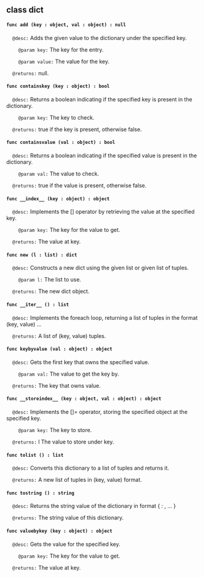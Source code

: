 ## class dict

#### ```func add (key : object, val : object) : null```

&nbsp;&nbsp;&nbsp;&nbsp;```@desc:``` Adds the given value to the dictionary under the specified key.

&nbsp;&nbsp;&nbsp;&nbsp;&nbsp;&nbsp;&nbsp;&nbsp;```@param key:``` The key for the entry.

&nbsp;&nbsp;&nbsp;&nbsp;&nbsp;&nbsp;&nbsp;&nbsp;```@param value:``` The value for the key.

&nbsp;&nbsp;&nbsp;&nbsp;```@returns:``` null.

#### ```func containskey (key : object) : bool```

&nbsp;&nbsp;&nbsp;&nbsp;```@desc:``` Returns a boolean indicating if the specified key is present in the dictionary.

&nbsp;&nbsp;&nbsp;&nbsp;&nbsp;&nbsp;&nbsp;&nbsp;```@param key:``` The key to check.

&nbsp;&nbsp;&nbsp;&nbsp;```@returns:``` true if the key is present, otherwise false.

#### ```func containsvalue (val : object) : bool```

&nbsp;&nbsp;&nbsp;&nbsp;```@desc:``` Returns a boolean indicating if the specified value is present in the dictionary.

&nbsp;&nbsp;&nbsp;&nbsp;&nbsp;&nbsp;&nbsp;&nbsp;```@param val:``` The value to check.

&nbsp;&nbsp;&nbsp;&nbsp;```@returns:``` true if the value is present, otherwise false.

#### ```func __index__ (key : object) : object```

&nbsp;&nbsp;&nbsp;&nbsp;```@desc:``` Implements the [] operator by retrieving the value at the specified key.

&nbsp;&nbsp;&nbsp;&nbsp;&nbsp;&nbsp;&nbsp;&nbsp;```@param key:``` The key for the value to get.

&nbsp;&nbsp;&nbsp;&nbsp;```@returns:``` The value at key.

#### ```func new (l : list) : dict```

&nbsp;&nbsp;&nbsp;&nbsp;```@desc:``` Constructs a new dict using the given list or given list of tuples.

&nbsp;&nbsp;&nbsp;&nbsp;&nbsp;&nbsp;&nbsp;&nbsp;```@param l:``` The list to use.

&nbsp;&nbsp;&nbsp;&nbsp;```@returns:``` The new dict object.

#### ```func __iter__ () : list```

&nbsp;&nbsp;&nbsp;&nbsp;```@desc:``` Implements the foreach loop, returning a list of tuples in the format (key, value) ...

&nbsp;&nbsp;&nbsp;&nbsp;```@returns:``` A list of (key, value) tuples.

#### ```func keybyvalue (val : object) : object```

&nbsp;&nbsp;&nbsp;&nbsp;```@desc:``` Gets the first key that owns the specified value.

&nbsp;&nbsp;&nbsp;&nbsp;&nbsp;&nbsp;&nbsp;&nbsp;```@param val:``` The value to get the key by.

&nbsp;&nbsp;&nbsp;&nbsp;```@returns:``` The key that owns value.

#### ```func __storeindex__ (key : object, val : object) : object```

&nbsp;&nbsp;&nbsp;&nbsp;```@desc:``` Implements the []= operator, storing the specified object at the specified key.

&nbsp;&nbsp;&nbsp;&nbsp;&nbsp;&nbsp;&nbsp;&nbsp;```@param key:``` The key to store.

&nbsp;&nbsp;&nbsp;&nbsp;```@returns:``` l The value to store under key.

#### ```func tolist () : list```

&nbsp;&nbsp;&nbsp;&nbsp;```@desc:``` Converts this dictionary to a list of tuples and returns it.

&nbsp;&nbsp;&nbsp;&nbsp;```@returns:``` A new list of tuples in (key, value) format.

#### ```func tostring () : string```

&nbsp;&nbsp;&nbsp;&nbsp;```@desc:``` Returns the string value of the dictionary in format { <key> : <value>, ... }

&nbsp;&nbsp;&nbsp;&nbsp;```@returns:``` The string value of this dictionary.

#### ```func valuebykey (key : object) : object```

&nbsp;&nbsp;&nbsp;&nbsp;```@desc:``` Gets the value for the specified key.

&nbsp;&nbsp;&nbsp;&nbsp;&nbsp;&nbsp;&nbsp;&nbsp;```@param key:``` The key for the value to get.

&nbsp;&nbsp;&nbsp;&nbsp;```@returns:``` The value at key.

